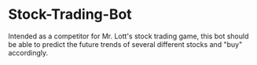 # Stock-Trading-Bot
Intended as a competitor for Mr. Lott's stock trading game, this bot should be able to predict the future trends of several different stocks and "buy" accordingly.
